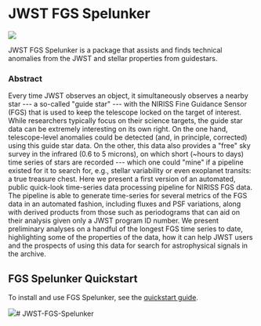 # JWST FGS Spelunker

![](https://github.com/GalagaBits/JWST-FGS-Spelunker/blob/main/fgsspelunker.png)

JWST FGS Spelunker is a package that assists and finds technical anomalies from the JWST and stellar properties from guidestars. 

### Abstract

Every time JWST observes an object, it simultaneously observes a nearby star --- a so-called "guide star" --- with the NIRISS Fine Guidance Sensor (FGS) that is used to keep the telescope locked on the target of interest. While researchers typically focus on their science targets, the guide star data can be extremely interesting on its own right. On the one hand, telescope-level anomalies could be detected (and, in principle, corrected) using this guide star data. On the other, this data also provides a "free" sky survey in the infrared (0.6 to 5 microns), on which short (~hours to days) time series of stars are recorded --- which one could "mine" if a pipeline existed for it to search for, e.g., stellar variability or even exoplanet transits: a true treasure chest. Here we present a first version of an automated, public quick-look time-series data processing pipeline for NIRISS FGS data. The pipeline is able to generate time-series for several metrics of the FGS data in an automated fashion, including fluxes and PSF variations, along with derived products from those such as periodograms that can aid on their analysis given only a JWST program ID number. We present preliminary analyses on a handful of the longest FGS time series to date, highlighting some of the properties of the data, how it can help JWST users and the prospects of using this data for search for astrophysical signals in the archive.

## FGS Spelunker Quickstart

To install and use FGS Spelunker, see the [quickstart guide](https://github.com/GalagaBits/JWST-FGS-Spelunker/blob/main/notebooks/fgs-spelunker_quickstart.ipynb).


![](https://github.com/GalagaBits/JWST-FGS-Spelunker/blob/main/plots/1541movie.gif)# JWST-FGS-Spelunker
